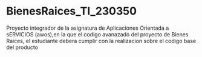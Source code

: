 # BienesRaices_TI_230350
Proyecto integrador de la asignatura de Aplicaciones Orientada  a sERVICIOS (awos),en la que el codigo avanazado del proyecto de Bienes Raices, el estudiante debera cumplir con la realizacion sobre el codigo base del producto 
